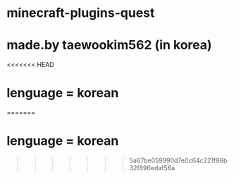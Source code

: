 # minecraft-plugins-quest
# made.by taewookim562 (in korea)
<<<<<<< HEAD
# lenguage = korean
=======
# lenguage = korean
>>>>>>> 5a67be059990d7e0c64c221f86b32f896edaf56a
